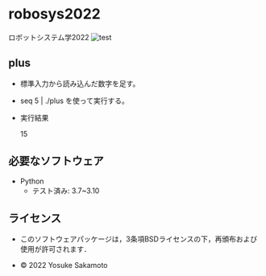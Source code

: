# robosys2022
ロボットシステム学2022
![test](https://github.com/Yosukesakamoto/robosys2022/actions/workflows/test.yml/badge.svg)


## plus
* 標準入力から読み込んだ数字を足す。
* seq 5 | ./plus を使って実行する。
* 実行結果


  15
              


## 必要なソフトウェア
* Python
  * テスト済み: 3.7~3.10

## ライセンス

* このソフトウェアパッケージは，3条項BSDライセンスの下，再頒布および使用が許可されます．
 
* © 2022 Yosuke Sakamoto

